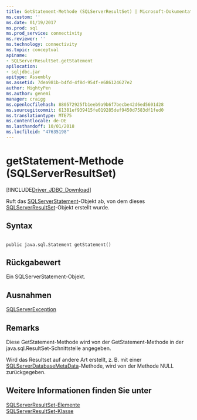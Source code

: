 ```yaml
---
title: GetStatement-Methode (SQLServerResultSet) | Microsoft-Dokumentation
ms.custom: ''
ms.date: 01/19/2017
ms.prod: sql
ms.prod_service: connectivity
ms.reviewer: ''
ms.technology: connectivity
ms.topic: conceptual
apiname:
- SQLServerResultSet.getStatement
apilocation:
- sqljdbc.jar
apitype: Assembly
ms.assetid: 7dea981b-b4fd-4f8d-954f-e686124627e2
author: MightyPen
ms.author: genemi
manager: craigg
ms.openlocfilehash: 880572925fb1eeb9a9b6f7becbe42d6ed5601d28
ms.sourcegitcommit: 61381ef939415fe019285def9450d7583df1fed0
ms.translationtype: MTE75
ms.contentlocale: de-DE
ms.lasthandoff: 10/01/2018
ms.locfileid: "47635198"
---
```

# <a name="getstatement-method-sqlserverresultset"></a>getStatement-Methode (SQLServerResultSet)
[!INCLUDE[Driver_JDBC_Download](../../../includes/driver_jdbc_download.md)]

  Ruft das [SQLServerStatement](../../../connect/jdbc/reference/sqlserverstatement-class.md)-Objekt ab, von dem dieses [SQLServerResultSet](../../../connect/jdbc/reference/sqlserverresultset-class.md)-Objekt erstellt wurde.  
  
## <a name="syntax"></a>Syntax  
  
```  
  
public java.sql.Statement getStatement()  
```  
  
## <a name="return-value"></a>Rückgabewert  
 Ein SQLServerStatement-Objekt.  
  
## <a name="exceptions"></a>Ausnahmen  
 [SQLServerException](../../../connect/jdbc/reference/sqlserverexception-class.md)  
  
## <a name="remarks"></a>Remarks  
 Diese GetStatement-Methode wird von der GetStatement-Methode in der java.sql.ResultSet-Schnittstelle angegeben.  
  
 Wird das Resultset auf andere Art erstellt, z. B. mit einer [SQLServerDatabaseMetaData](../../../connect/jdbc/reference/sqlserverdatabasemetadata-class.md)-Methode, wird von der Methode NULL zurückgegeben.  
  
## <a name="see-also"></a>Weitere Informationen finden Sie unter  
 [SQLServerResultSet-Elemente](../../../connect/jdbc/reference/sqlserverresultset-members.md)   
 [SQLServerResultSet-Klasse](../../../connect/jdbc/reference/sqlserverresultset-class.md)  
  
  
